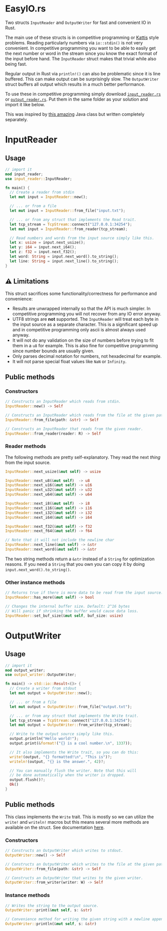 # EasyIO.rs
Two structs `InputReader` and `OutputWriter` for fast and convenient IO in Rust.

The main use of these structs is in competitive programming or [Kattis](https://open.kattis.com/) style problems. Reading particularly numbers via `io::stdin()` is not very convenient. In competitive programming you want to be able to easily get the next number or word in the stream since you know the exact format of the input before hand. The `InputReader` struct makes that trivial while also being fast.

Regular output in Rust via `println!()` can also be problematic since it is line buffered. This can make output can be surprisingly slow. The `OutputWriter` struct buffers all output which results in a much better performance.

To use these in competitive programming simply download [`input_reader.rs`](https://github.com/AxlLind/EasyIO.rs/blob/master/src/input_reader.rs) or [`output_reader.rs`](https://github.com/AxlLind/EasyIO.rs/blob/master/src/output_writer.rs). Put them in the same folder as your solution and import it like below.

This was inspired by [this amazing](https://github.com/williamfiset/FastJavaIO) Java class but written completely separately.

# InputReader
## Usage
```Rust
// import it
mod input_reader;
use input_reader::InputReader;

fn main() {
  // Create a reader from stdin
  let mut input = InputReader::new();

  // ... or from a file
  let mut input = InputReader::from_file("input.txt");

  // ... or from any struct that implements the Read trait.
  let tcp_stream = TcpStream::connect("127.0.0.1:34254");
  let mut input = InputReader::from_reader(tcp_stream);

  // Read numbers and words from the input source simply like this.
  let x: usize = input.next_usize();
  let y: i64 = input.next_i64();
  let z: f32 = input.next_f32();
  let word: String = input.next_word().to_string();
  let line: String = input.next_line().to_string();
}
```

## :warning: Limitations
This struct sacrifices some functionality/correctness for performance and convenience:
- Results are unwrapped internally so that the API is much simpler. In competitive programming you will not recover from any IO error anyway.
- UTF8 strings are **not** supported. The `InputReader` will treat each byte in the input source as a separate character. This is a significant speed up and in competitive programming only ascii is almost always used anyway.
- It will not do any validation on the size of numbers before trying to fit them in a `u8` for example. This is also fine for competitive programming since number bounds are usually given.
- Only parses decimal notation for numbers, not hexadecimal for example.
- It will not parse special float values like `NaN` or `Infinity`.

## Public methods
### Constructors
```Rust
// Constructs an InputReader which reads from stdin.
InputReader::new() -> Self
```

```Rust
// Constructs an InputReader which reads from the file at the given path.
InputReader::from_file(path: &str) -> Self
```

```Rust
// Constructs an InputReader that reads from the given reader.
InputReader::from_reader(reader: R) -> Self
```

### Reader methods
The following methods are pretty self-explanatory. They read the next *thing* from the input source.

```Rust
InputReader::next_usize(&mut self) -> usize

InputReader::next_u8(&mut self)  -> u8
InputReader::next_u16(&mut self) -> u16
InputReader::next_u32(&mut self) -> u32
InputReader::next_u64(&mut self) -> u64

InputReader::next_i8(&mut self)  -> i8
InputReader::next_i16(&mut self) -> i16
InputReader::next_i32(&mut self) -> i32
InputReader::next_i64(&mut self) -> i64

InputReader::next_f32(&mut self) -> f32
InputReader::next_f64(&mut self) -> f64

// Note that it will not include the newline char
InputReader::next_line(&mut self) -> &str
InputReader::next_word(&mut self) -> &str
```

The two string methods return a `&str` instead of a `String` for optimization reasons. If you need a `String` that you own you can copy it by doing `input.next_word().to_string()`.

### Other instance methods
```Rust
// Returns true if there is more data to be read from the input source.
InputReader::has_more(&mut self) -> bool

// Changes the internal buffer size. Default: 2^16 bytes
// Will panic if shrinking the buffer would cause data loss.
InputReader::set_buf_size(&mut self, buf_size: usize)
```

# OutputWriter
## Usage
```Rust
// import it
mod output_writer;
use output_writer::OutputWriter;

fn main() -> std::io::Result<()> {
  // Create a writer from stdout
  let mut output = OutputWriter::new();

  // ... or from a file
  let mut output = OutputWriter::from_file("output.txt");

  // ... or from any struct that implements the Write trait.
  let tcp_stream = TcpStream::connect("127.0.0.1:34254");
  let mut output = OutputWriter::from_writer(tcp_stream);

  // Write to the output source simply like this.
  output.println("Hello world!");
  output.print(&format!("{} is a cool number.\n", 1337));

  // It also implements the Write trait, so you can do this:
  write!(output, "{} formatted!\n", "This is")?;
  writeln!(output, "{} is the answer.", 42)?;

  // You can manually flush the writer. Note that this will
  // be done automatically when the writer is dropped.
  output.flush()?;
  Ok()
}
```

## Public methods
This class implements the `Write` trait. This is mostly so we can utilize the `write!` and `writeln!` macros but this means several more methods are available on the struct. See documentation [here](https://doc.rust-lang.org/std/io/trait.Write.html).

### Constructors
```Rust
// Constructs an OutputWriter which writes to stdout.
OutputWriter::new() -> Self
```

```Rust
// Constructs an OutputWriter which writes to the file at the given path.
OutputWriter::from_file(path: &str) -> Self
```

```Rust
// Constructs an OutputWriter that writes to the given writer.
OutputWriter::from_writer(writer: W) -> Self
```

### Instance methods
```Rust
// Writes the string to the output source.
OutputWriter::print(&mut self, s: &str)

// Convenience method for writing the given string with a newline appended.
OutputWriter::println(&mut self, s: &str)
```
